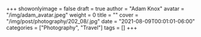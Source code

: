 +++
showonlyimage = false
draft = true
author = "Adam Knox"
avatar = "/img/adam_avatar.jpeg"
weight = 0
title = ""
cover = "/img/post/photography/202_08/.jpg"
date = "2021-08-09T00:01:01-06:00"
categories = ["Photography", "Travel"]
tags = []
+++
<!--more-->
